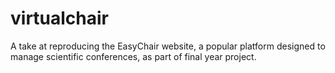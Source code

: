 # virtualchair
A take at reproducing the EasyChair website, a popular platform designed to manage scientific conferences, as part of final year project.
